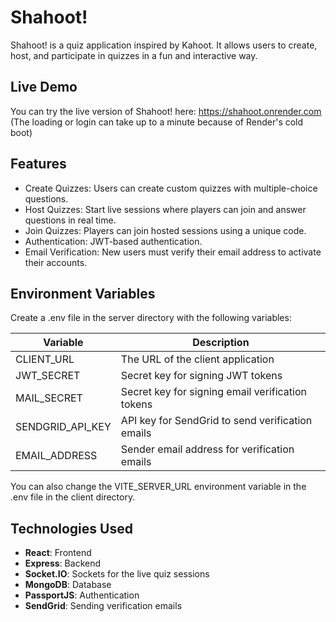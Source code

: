# Shahoot!

Shahoot! is a quiz application inspired by Kahoot. It allows users to create, host, and participate in quizzes in a fun and interactive way.

## Live Demo

You can try the live version of Shahoot! here: <https://shahoot.onrender.com>\
(The loading or login can take up to a minute because of Render's cold boot)

## Features

- Create Quizzes: Users can create custom quizzes with multiple-choice questions.
- Host Quizzes: Start live sessions where players can join and answer questions in real time.
- Join Quizzes: Players can join hosted sessions using a unique code.
- Authentication: JWT-based authentication.
- Email Verification: New users must verify their email address to activate their accounts.

## Environment Variables

Create a .env file in the server directory with the following variables:

| Variable | Description |
| --- | --- |
| CLIENT_URL | The URL of the client application |
| JWT_SECRET | Secret key for signing JWT tokens |
| MAIL_SECRET | Secret key for signing email verification tokens |
| SENDGRID_API_KEY | API key for SendGrid to send verification emails |
| EMAIL_ADDRESS | Sender email address for verification emails |

You can also change the VITE_SERVER_URL environment variable in the .env file in the client directory.

## Technologies Used

- **React**: Frontend
- **Express**: Backend
- **Socket.IO**: Sockets for the live quiz sessions
- **MongoDB**: Database
- **PassportJS**: Authentication
- **SendGrid**: Sending verification emails
